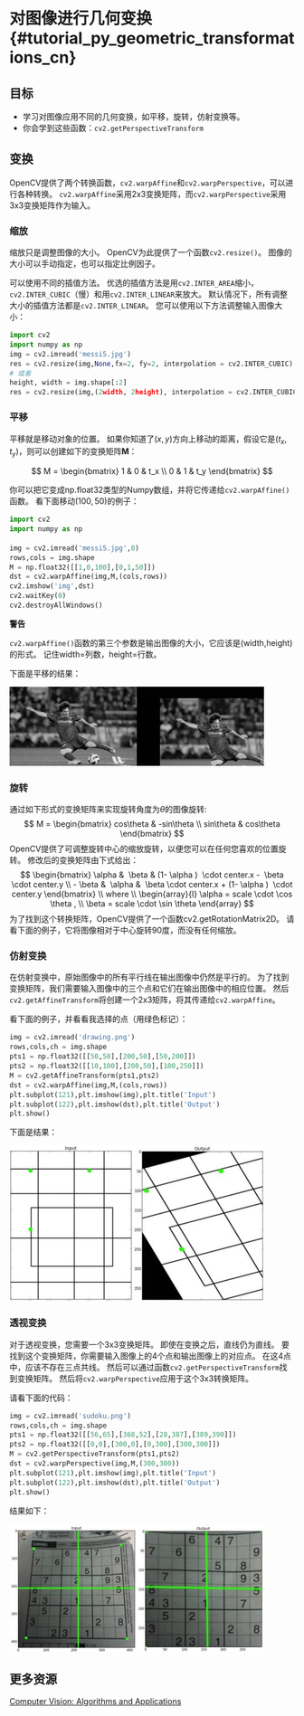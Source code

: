 # 对图像进行几何变换{#tutorial_py_geometric_transformations_cn}

## 目标

- 学习对图像应用不同的几何变换，如平移，旋转，仿射变换等。
- 你会学到这些函数：`cv2.getPerspectiveTransform`

## 变换

OpenCV提供了两个转换函数，`cv2.warpAffine`和`cv2.warpPerspective`，可以进行各种转换。 `cv2.warpAffine`采用2x3变换矩阵，而`cv2.warpPerspective`采用3x3变换矩阵作为输入。

### 缩放

缩放只是调整图像的大小。 OpenCV为此提供了一个函数`cv2.resize()`。 图像的大小可以手动指定，也可以指定比例因子。

可以使用不同的插值方法。 优选的插值方法是用`cv2.INTER_AREA`缩小，`cv2.INTER_CUBIC`（慢）和用`cv2.INTER_LINEAR`来放大。 默认情况下，所有调整大小的插值方法都是`cv2.INTER_LINEAR`。 您可以使用以下方法调整输入图像大小：

```python
import cv2
import numpy as np
img = cv2.imread('messi5.jpg')
res = cv2.resize(img,None,fx=2, fy=2, interpolation = cv2.INTER_CUBIC)
# 或者
height, width = img.shape[:2]
res = cv2.resize(img,(2width, 2height), interpolation = cv2.INTER_CUBIC)
```

### 平移

平移就是移动对象的位置。 如果你知道了$(x,y)$方向上移动的距离，假设它是$(t_x,t_y)$，则可以创建如下的变换矩阵$\textbf {M}$：

$$
M = \begin{bmatrix} 1 & 0 & t_x \\ 0 & 1 & t_y  \end{bmatrix}
$$

你可以把它变成np.float32类型的Numpy数组，并将它传递给`cv2.warpAffine()`函数。 看下面移动$(100,50)$的例子：

```python
import cv2
import numpy as np

img = cv2.imread('messi5.jpg',0)
rows,cols = img.shape
M = np.float32([[1,0,100],[0,1,50]])
dst = cv2.warpAffine(img,M,(cols,rows))
cv2.imshow('img',dst)
cv2.waitKey(0)
cv2.destroyAllWindows()
```

**警告**

`cv2.warpAffine()`函数的第三个参数是输出图像的大小，它应该是(width,height)的形式。 记住width=列数，height=行数。

下面是平移的结果：

![image](images/translation.jpg)

### 旋转

通过如下形式的变换矩阵来实现旋转角度为$\theta$的图像旋转:
$$
M = \begin{bmatrix} cos\theta & -sin\theta \\ sin\theta & cos\theta   \end{bmatrix}
$$
OpenCV提供了可调整旋转中心的缩放旋转，以便您可以在任何您喜欢的位置旋转。 修改后的变换矩阵由下式给出：
$$
\begin{bmatrix} \alpha &  \beta & (1- \alpha )  \cdot center.x -  \beta \cdot center.y \\ - \beta &  \alpha &  \beta \cdot center.x + (1- \alpha )  \cdot center.y \end{bmatrix} 
\\
where
\\
\begin{array}{l} \alpha =  scale \cdot \cos \theta , \\ \beta =  scale \cdot \sin \theta \end{array}
$$
为了找到这个转换矩阵，OpenCV提供了一个函数cv2.getRotationMatrix2D。 请看下面的例子，它将图像相对于中心旋转90度，而没有任何缩放。

### 仿射变换

在仿射变换中，原始图像中的所有平行线在输出图像中仍然是平行的。 为了找到变换矩阵，我们需要输入图像中的三个点和它们在输出图像中的相应位置。 然后`cv2.getAffineTransform`将创建一个2x3矩阵，将其传递给`cv2.warpAffine`。

看下面的例子，并看看我选择的点（用绿色标记）：

```python
img = cv2.imread('drawing.png')
rows,cols,ch = img.shape
pts1 = np.float32([[50,50],[200,50],[50,200]])
pts2 = np.float32([[10,100],[200,50],[100,250]])
M = cv2.getAffineTransform(pts1,pts2)
dst = cv2.warpAffine(img,M,(cols,rows))
plt.subplot(121),plt.imshow(img),plt.title('Input')
plt.subplot(122),plt.imshow(dst),plt.title('Output')
plt.show()
```

下面是结果：

![image](images/affine.jpg)

### 透视变换

对于透视变换，您需要一个3x3变换矩阵。 即使在变换之后，直线仍为直线。 要找到这个变换矩阵，你需要输入图像上的4个点和输出图像上的对应点。 在这4点中，应该不存在三点共线。 然后可以通过函数`cv2.getPerspectiveTransform`找到变换矩阵。 然后将`cv2.warpPerspective`应用于这个3x3转换矩阵。

请看下面的代码：

```python
img = cv2.imread('sudoku.png')
rows,cols,ch = img.shape
pts1 = np.float32([[56,65],[368,52],[28,387],[389,390]])
pts2 = np.float32([[0,0],[300,0],[0,300],[300,300]])
M = cv2.getPerspectiveTransform(pts1,pts2)
dst = cv2.warpPerspective(img,M,(300,300))
plt.subplot(121),plt.imshow(img),plt.title('Input')
plt.subplot(122),plt.imshow(dst),plt.title('Output')
plt.show()
```

结果如下：

![image](images/perspective.jpg)

## 更多资源

[Computer Vision: Algorithms and Applications](https://books.google.com/books?hl=zh-CN&lr=&id=bXzAlkODwa8C&oi=fnd&pg=PR4&dq=Computer+Vision:+Algorithms+and+Applications&ots=g_Y470nDCF&sig=iFX7bOCsAefVolxa9Yk0fIC-HQc#v=onepage&q=Computer%20Vision%3A%20Algorithms%20and%20Applications&f=false)

